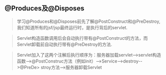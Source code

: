 ## @Produces及@Disposes
  > 学习@Produces和@Disposes前先了解@PostConstruct和@PreDestroy,我们知道所有的jsf/jsp最终运行时，是执行背后的servlet.
  
  > Servlet构造函数调用后会自动执行带有@PostConstruct的方法，而Servlet卸载前自动执行带有@PreDestroy的方法.
  
  > Servlet加入了这两个注解后执行顺序为：服务器加载servlet-->servlet构造函数-->@PostConstruc方法（例如init）-->Service-->destroy-->@PreDe> stroy方法-->服务器卸载Servlet
